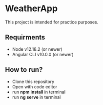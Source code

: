 # WeatherApp

This project is intended for practice purposes.

## Requirments

- Node v12.18.2 (or newer)
- Angular CLI v10.0.0 (or newer)

## How to run?

- Clone this repository
- Open with code editor
- run **npm install** in terminal
- run **ng serve** in terminal
